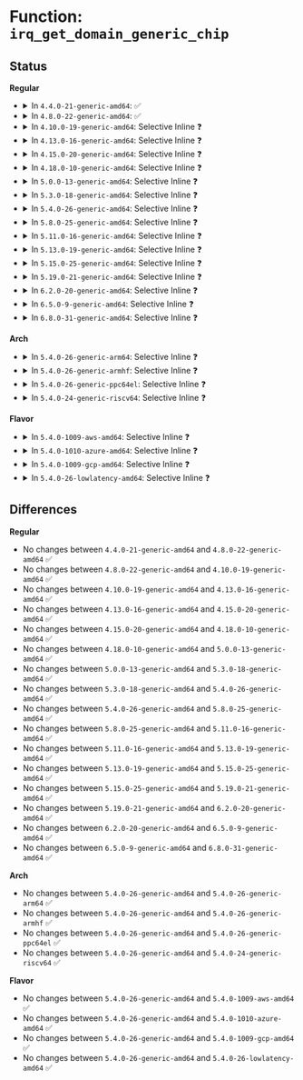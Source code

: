 # Function: <code>irq_get_domain_generic_chip</code>

## Status
<b>Regular</b>
<ul>
<li>
<details>
<summary>In <code>4.4.0-21-generic-amd64</code>: ✅</summary>

```c
struct irq_chip_generic * irq_get_domain_generic_chip(struct irq_domain * d, unsigned int hw_irq)
```

```json
{
  "name": "irq_get_domain_generic_chip",
  "collision_type": "Unique Global",
  "inline_type": "No",
  "funcs": [
    {
      "addr": 18446744071579759168,
      "name": "irq_get_domain_generic_chip",
      "external": true,
      "loc": "kernel/irq/generic-chip.c:337",
      "file": "kernel/irq/generic-chip.c",
      "inline": "seen, unknown",
      "caller_inline": [],
      "caller_func": []
    }
  ],
  "symbols": [
    {
      "addr": 18446744071579759168,
      "name": "irq_get_domain_generic_chip",
      "section": ".text",
      "bind": "STB_GLOBAL",
      "size": 43
    }
  ]
}
```
</details>
</li>
<li>
<details>
<summary>In <code>4.8.0-22-generic-amd64</code>: ✅</summary>

```c
struct irq_chip_generic * irq_get_domain_generic_chip(struct irq_domain * d, unsigned int hw_irq)
```

```json
{
  "name": "irq_get_domain_generic_chip",
  "collision_type": "Unique Global",
  "inline_type": "No",
  "funcs": [
    {
      "addr": 18446744071579782064,
      "name": "irq_get_domain_generic_chip",
      "external": true,
      "loc": "kernel/irq/generic-chip.c:337",
      "file": "kernel/irq/generic-chip.c",
      "inline": "seen, unknown",
      "caller_inline": [],
      "caller_func": []
    }
  ],
  "symbols": [
    {
      "addr": 18446744071579782064,
      "name": "irq_get_domain_generic_chip",
      "section": ".text",
      "bind": "STB_GLOBAL",
      "size": 43
    }
  ]
}
```
</details>
</li>
<li>
<details>
<summary>In <code>4.10.0-19-generic-amd64</code>: Selective Inline ❓</summary>

```c
struct irq_chip_generic * irq_get_domain_generic_chip(struct irq_domain * d, unsigned int hw_irq)
```

```json
{
  "name": "irq_get_domain_generic_chip",
  "collision_type": "Unique Global",
  "inline_type": "Selective",
  "funcs": [
    {
      "addr": 18446744071579809059,
      "name": "irq_get_domain_generic_chip",
      "external": true,
      "loc": "kernel/irq/generic-chip.c:351",
      "file": "kernel/irq/generic-chip.c",
      "inline": "not declared, inlined",
      "caller_inline": [
        "kernel/irq/generic-chip.c:irq_unmap_generic_chip"
      ],
      "caller_func": []
    }
  ],
  "symbols": [
    {
      "addr": 18446744071579808960,
      "name": "irq_get_domain_generic_chip",
      "section": ".text",
      "bind": "STB_GLOBAL",
      "size": 62
    }
  ]
}
```
</details>
</li>
<li>
<details>
<summary>In <code>4.13.0-16-generic-amd64</code>: Selective Inline ❓</summary>

```c
struct irq_chip_generic * irq_get_domain_generic_chip(struct irq_domain * d, unsigned int hw_irq)
```

```json
{
  "name": "irq_get_domain_generic_chip",
  "collision_type": "Unique Global",
  "inline_type": "Selective",
  "funcs": [
    {
      "addr": 18446744071579807211,
      "name": "irq_get_domain_generic_chip",
      "external": true,
      "loc": "kernel/irq/generic-chip.c:350",
      "file": "kernel/irq/generic-chip.c",
      "inline": "not declared, inlined",
      "caller_inline": [
        "kernel/irq/generic-chip.c:irq_unmap_generic_chip"
      ],
      "caller_func": []
    }
  ],
  "symbols": [
    {
      "addr": 18446744071579807120,
      "name": "irq_get_domain_generic_chip",
      "section": ".text",
      "bind": "STB_GLOBAL",
      "size": 57
    }
  ]
}
```
</details>
</li>
<li>
<details>
<summary>In <code>4.15.0-20-generic-amd64</code>: Selective Inline ❓</summary>

```c
struct irq_chip_generic * irq_get_domain_generic_chip(struct irq_domain * d, unsigned int hw_irq)
```

```json
{
  "name": "irq_get_domain_generic_chip",
  "collision_type": "Unique Global",
  "inline_type": "Selective",
  "funcs": [
    {
      "addr": 18446744071579841339,
      "name": "irq_get_domain_generic_chip",
      "external": true,
      "loc": "kernel/irq/generic-chip.c:358",
      "file": "kernel/irq/generic-chip.c",
      "inline": "not declared, inlined",
      "caller_inline": [
        "kernel/irq/generic-chip.c:irq_unmap_generic_chip"
      ],
      "caller_func": []
    }
  ],
  "symbols": [
    {
      "addr": 18446744071579841248,
      "name": "irq_get_domain_generic_chip",
      "section": ".text",
      "bind": "STB_GLOBAL",
      "size": 57
    }
  ]
}
```
</details>
</li>
<li>
<details>
<summary>In <code>4.18.0-10-generic-amd64</code>: Selective Inline ❓</summary>

```c
struct irq_chip_generic * irq_get_domain_generic_chip(struct irq_domain * d, unsigned int hw_irq)
```

```json
{
  "name": "irq_get_domain_generic_chip",
  "collision_type": "Unique Global",
  "inline_type": "Selective",
  "funcs": [
    {
      "addr": 18446744071579874783,
      "name": "irq_get_domain_generic_chip",
      "external": true,
      "loc": "kernel/irq/generic-chip.c:359",
      "file": "kernel/irq/generic-chip.c",
      "inline": "not declared, inlined",
      "caller_inline": [
        "kernel/irq/generic-chip.c:irq_unmap_generic_chip"
      ],
      "caller_func": []
    }
  ],
  "symbols": [
    {
      "addr": 18446744071579874528,
      "name": "irq_get_domain_generic_chip",
      "section": ".text",
      "bind": "STB_GLOBAL",
      "size": 53
    }
  ]
}
```
</details>
</li>
<li>
<details>
<summary>In <code>5.0.0-13-generic-amd64</code>: Selective Inline ❓</summary>

```c
struct irq_chip_generic * irq_get_domain_generic_chip(struct irq_domain * d, unsigned int hw_irq)
```

```json
{
  "name": "irq_get_domain_generic_chip",
  "collision_type": "Unique Global",
  "inline_type": "Selective",
  "funcs": [
    {
      "addr": 18446744071579921823,
      "name": "irq_get_domain_generic_chip",
      "external": true,
      "loc": "kernel/irq/generic-chip.c:359",
      "file": "kernel/irq/generic-chip.c",
      "inline": "not declared, inlined",
      "caller_inline": [
        "kernel/irq/generic-chip.c:irq_unmap_generic_chip"
      ],
      "caller_func": []
    }
  ],
  "symbols": [
    {
      "addr": 18446744071579921568,
      "name": "irq_get_domain_generic_chip",
      "section": ".text",
      "bind": "STB_GLOBAL",
      "size": 58
    }
  ]
}
```
</details>
</li>
<li>
<details>
<summary>In <code>5.3.0-18-generic-amd64</code>: Selective Inline ❓</summary>

```c
struct irq_chip_generic * irq_get_domain_generic_chip(struct irq_domain * d, unsigned int hw_irq)
```

```json
{
  "name": "irq_get_domain_generic_chip",
  "collision_type": "Unique Global",
  "inline_type": "Selective",
  "funcs": [
    {
      "addr": 18446744071579960161,
      "name": "irq_get_domain_generic_chip",
      "external": true,
      "loc": "kernel/irq/generic-chip.c:359",
      "file": "kernel/irq/generic-chip.c",
      "inline": "not declared, inlined",
      "caller_inline": [
        "kernel/irq/generic-chip.c:irq_unmap_generic_chip"
      ],
      "caller_func": []
    }
  ],
  "symbols": [
    {
      "addr": 18446744071579960032,
      "name": "irq_get_domain_generic_chip",
      "section": ".text",
      "bind": "STB_GLOBAL",
      "size": 60
    }
  ]
}
```
</details>
</li>
<li>
<details>
<summary>In <code>5.4.0-26-generic-amd64</code>: Selective Inline ❓</summary>

```c
struct irq_chip_generic * irq_get_domain_generic_chip(struct irq_domain * d, unsigned int hw_irq)
```

```json
{
  "name": "irq_get_domain_generic_chip",
  "collision_type": "Unique Global",
  "inline_type": "Selective",
  "funcs": [
    {
      "addr": 18446744071580009921,
      "name": "irq_get_domain_generic_chip",
      "external": true,
      "loc": "kernel/irq/generic-chip.c:359",
      "file": "kernel/irq/generic-chip.c",
      "inline": "not declared, inlined",
      "caller_inline": [
        "kernel/irq/generic-chip.c:irq_unmap_generic_chip"
      ],
      "caller_func": []
    }
  ],
  "symbols": [
    {
      "addr": 18446744071580009792,
      "name": "irq_get_domain_generic_chip",
      "section": ".text",
      "bind": "STB_GLOBAL",
      "size": 60
    }
  ]
}
```
</details>
</li>
<li>
<details>
<summary>In <code>5.8.0-25-generic-amd64</code>: Selective Inline ❓</summary>

```c
struct irq_chip_generic * irq_get_domain_generic_chip(struct irq_domain * d, unsigned int hw_irq)
```

```json
{
  "name": "irq_get_domain_generic_chip",
  "collision_type": "Unique Global",
  "inline_type": "Selective",
  "funcs": [
    {
      "addr": 18446744071580061489,
      "name": "irq_get_domain_generic_chip",
      "external": true,
      "loc": "kernel/irq/generic-chip.c:359",
      "file": "kernel/irq/generic-chip.c",
      "inline": "not declared, inlined",
      "caller_inline": [
        "kernel/irq/generic-chip.c:irq_unmap_generic_chip"
      ],
      "caller_func": []
    }
  ],
  "symbols": [
    {
      "addr": 18446744071580059808,
      "name": "irq_get_domain_generic_chip",
      "section": ".text",
      "bind": "STB_GLOBAL",
      "size": 60
    }
  ]
}
```
</details>
</li>
<li>
<details>
<summary>In <code>5.11.0-16-generic-amd64</code>: Selective Inline ❓</summary>

```c
struct irq_chip_generic * irq_get_domain_generic_chip(struct irq_domain * d, unsigned int hw_irq)
```

```json
{
  "name": "irq_get_domain_generic_chip",
  "collision_type": "Unique Global",
  "inline_type": "Selective",
  "funcs": [
    {
      "addr": 18446744071580043265,
      "name": "irq_get_domain_generic_chip",
      "external": true,
      "loc": "kernel/irq/generic-chip.c:359",
      "file": "kernel/irq/generic-chip.c",
      "inline": "not declared, inlined",
      "caller_inline": [
        "kernel/irq/generic-chip.c:irq_unmap_generic_chip"
      ],
      "caller_func": []
    }
  ],
  "symbols": [
    {
      "addr": 18446744071580041664,
      "name": "irq_get_domain_generic_chip",
      "section": ".text",
      "bind": "STB_GLOBAL",
      "size": 60
    }
  ]
}
```
</details>
</li>
<li>
<details>
<summary>In <code>5.13.0-19-generic-amd64</code>: Selective Inline ❓</summary>

```c
struct irq_chip_generic * irq_get_domain_generic_chip(struct irq_domain * d, unsigned int hw_irq)
```

```json
{
  "name": "irq_get_domain_generic_chip",
  "collision_type": "Unique Global",
  "inline_type": "Selective",
  "funcs": [
    {
      "addr": 18446744071580044129,
      "name": "irq_get_domain_generic_chip",
      "external": true,
      "loc": "kernel/irq/generic-chip.c:360",
      "file": "kernel/irq/generic-chip.c",
      "inline": "not declared, inlined",
      "caller_inline": [
        "kernel/irq/generic-chip.c:irq_unmap_generic_chip"
      ],
      "caller_func": []
    }
  ],
  "symbols": [
    {
      "addr": 18446744071580042512,
      "name": "irq_get_domain_generic_chip",
      "section": ".text",
      "bind": "STB_GLOBAL",
      "size": 60
    }
  ]
}
```
</details>
</li>
<li>
<details>
<summary>In <code>5.15.0-25-generic-amd64</code>: Selective Inline ❓</summary>

```c
struct irq_chip_generic * irq_get_domain_generic_chip(struct irq_domain * d, unsigned int hw_irq)
```

```json
{
  "name": "irq_get_domain_generic_chip",
  "collision_type": "Unique Global",
  "inline_type": "Selective",
  "funcs": [
    {
      "addr": 18446744071580176881,
      "name": "irq_get_domain_generic_chip",
      "external": true,
      "loc": "kernel/irq/generic-chip.c:363",
      "file": "kernel/irq/generic-chip.c",
      "inline": "not declared, inlined",
      "caller_inline": [
        "kernel/irq/generic-chip.c:irq_unmap_generic_chip"
      ],
      "caller_func": []
    }
  ],
  "symbols": [
    {
      "addr": 18446744071580175120,
      "name": "irq_get_domain_generic_chip",
      "section": ".text",
      "bind": "STB_GLOBAL",
      "size": 60
    }
  ]
}
```
</details>
</li>
<li>
<details>
<summary>In <code>5.19.0-21-generic-amd64</code>: Selective Inline ❓</summary>

```c
struct irq_chip_generic * irq_get_domain_generic_chip(struct irq_domain * d, unsigned int hw_irq)
```

```json
{
  "name": "irq_get_domain_generic_chip",
  "collision_type": "Unique Global",
  "inline_type": "Selective",
  "funcs": [
    {
      "addr": 18446744071580324687,
      "name": "irq_get_domain_generic_chip",
      "external": true,
      "loc": "kernel/irq/generic-chip.c:366",
      "file": "kernel/irq/generic-chip.c",
      "inline": "not declared, inlined",
      "caller_inline": [
        "kernel/irq/generic-chip.c:irq_unmap_generic_chip"
      ],
      "caller_func": []
    }
  ],
  "symbols": [
    {
      "addr": 18446744071580322576,
      "name": "irq_get_domain_generic_chip",
      "section": ".text",
      "bind": "STB_GLOBAL",
      "size": 81
    }
  ]
}
```
</details>
</li>
<li>
<details>
<summary>In <code>6.2.0-20-generic-amd64</code>: Selective Inline ❓</summary>

```c
struct irq_chip_generic * irq_get_domain_generic_chip(struct irq_domain * d, unsigned int hw_irq)
```

```json
{
  "name": "irq_get_domain_generic_chip",
  "collision_type": "Unique Global",
  "inline_type": "Selective",
  "funcs": [
    {
      "addr": 18446744071580539935,
      "name": "irq_get_domain_generic_chip",
      "external": true,
      "loc": "kernel/irq/generic-chip.c:366",
      "file": "kernel/irq/generic-chip.c",
      "inline": "not declared, inlined",
      "caller_inline": [
        "kernel/irq/generic-chip.c:irq_unmap_generic_chip"
      ],
      "caller_func": []
    }
  ],
  "symbols": [
    {
      "addr": 18446744071580537648,
      "name": "irq_get_domain_generic_chip",
      "section": ".text",
      "bind": "STB_GLOBAL",
      "size": 81
    }
  ]
}
```
</details>
</li>
<li>
<details>
<summary>In <code>6.5.0-9-generic-amd64</code>: Selective Inline ❓</summary>

```c
struct irq_chip_generic * irq_get_domain_generic_chip(struct irq_domain * d, unsigned int hw_irq)
```

```json
{
  "name": "irq_get_domain_generic_chip",
  "collision_type": "Unique Global",
  "inline_type": "Selective",
  "funcs": [
    {
      "addr": 18446744071580613311,
      "name": "irq_get_domain_generic_chip",
      "external": true,
      "loc": "kernel/irq/generic-chip.c:366",
      "file": "kernel/irq/generic-chip.c",
      "inline": "not declared, inlined",
      "caller_inline": [
        "kernel/irq/generic-chip.c:irq_unmap_generic_chip"
      ],
      "caller_func": []
    }
  ],
  "symbols": [
    {
      "addr": 18446744071580611008,
      "name": "irq_get_domain_generic_chip",
      "section": ".text",
      "bind": "STB_GLOBAL",
      "size": 83
    }
  ]
}
```
</details>
</li>
<li>
<details>
<summary>In <code>6.8.0-31-generic-amd64</code>: Selective Inline ❓</summary>

```c
struct irq_chip_generic * irq_get_domain_generic_chip(struct irq_domain * d, unsigned int hw_irq)
```

```json
{
  "name": "irq_get_domain_generic_chip",
  "collision_type": "Unique Global",
  "inline_type": "Selective",
  "funcs": [
    {
      "addr": 18446744071580678047,
      "name": "irq_get_domain_generic_chip",
      "external": true,
      "loc": "kernel/irq/generic-chip.c:370",
      "file": "kernel/irq/generic-chip.c",
      "inline": "not declared, inlined",
      "caller_inline": [
        "kernel/irq/generic-chip.c:irq_unmap_generic_chip"
      ],
      "caller_func": []
    }
  ],
  "symbols": [
    {
      "addr": 18446744071580675520,
      "name": "irq_get_domain_generic_chip",
      "section": ".text",
      "bind": "STB_GLOBAL",
      "size": 83
    }
  ]
}
```
</details>
</li>
</ul>
<b>Arch</b>
<ul>
<li>
<details>
<summary>In <code>5.4.0-26-generic-arm64</code>: Selective Inline ❓</summary>

```c
struct irq_chip_generic * irq_get_domain_generic_chip(struct irq_domain * d, unsigned int hw_irq)
```

```json
{
  "name": "irq_get_domain_generic_chip",
  "collision_type": "Unique Global",
  "inline_type": "Selective",
  "funcs": [
    {
      "addr": 18446603336491209628,
      "name": "irq_get_domain_generic_chip",
      "external": true,
      "loc": "kernel/irq/generic-chip.c:359",
      "file": "kernel/irq/generic-chip.c",
      "inline": "not declared, inlined",
      "caller_inline": [
        "kernel/irq/generic-chip.c:irq_unmap_generic_chip"
      ],
      "caller_func": [
        "drivers/irqchip/irq-al-fic.c:al_fic_init_dt",
        "drivers/irqchip/irq-al-fic.c:al_fic_irq_handler",
        "drivers/irqchip/irq-dw-apb-ictl.c:dw_apb_ictl_init",
        "drivers/irqchip/irq-dw-apb-ictl.c:dw_apb_ictl_handler",
        "drivers/irqchip/irq-sunxi-nmi.c:sunxi_sc_nmi_irq_init",
        "drivers/irqchip/irq-renesas-irqc.c:irqc_probe",
        "drivers/pinctrl/pinctrl-rockchip.c:rockchip_pinctrl_probe",
        "drivers/gpio/gpio-mvebu.c:mvebu_gpio_probe"
      ]
    }
  ],
  "symbols": [
    {
      "addr": 18446603336491207576,
      "name": "irq_get_domain_generic_chip",
      "section": ".text",
      "bind": "STB_GLOBAL",
      "size": 96
    }
  ]
}
```
</details>
</li>
<li>
<details>
<summary>In <code>5.4.0-26-generic-armhf</code>: Selective Inline ❓</summary>

```c
struct irq_chip_generic * irq_get_domain_generic_chip(struct irq_domain * d, unsigned int hw_irq)
```

```json
{
  "name": "irq_get_domain_generic_chip",
  "collision_type": "Unique Global",
  "inline_type": "Selective",
  "funcs": [
    {
      "addr": 3225226336,
      "name": "irq_get_domain_generic_chip",
      "external": true,
      "loc": "kernel/irq/generic-chip.c:359",
      "file": "kernel/irq/generic-chip.c",
      "inline": "not declared, inlined",
      "caller_inline": [
        "kernel/irq/generic-chip.c:irq_unmap_generic_chip"
      ],
      "caller_func": [
        "drivers/irqchip/irq-al-fic.c:al_fic_init_dt",
        "drivers/irqchip/irq-al-fic.c:al_fic_irq_handler",
        "drivers/irqchip/irq-dw-apb-ictl.c:dw_apb_ictl_init",
        "drivers/irqchip/irq-dw-apb-ictl.c:dw_apb_ictl_handler",
        "drivers/irqchip/irq-orion.c:orion_bridge_irq_init",
        "drivers/irqchip/irq-orion.c:orion_bridge_irq_handler",
        "drivers/irqchip/irq-orion.c:orion_irq_init",
        "drivers/irqchip/irq-orion.c:orion_handle_irq",
        "drivers/irqchip/irq-omap-intc.c:intc_of_init",
        "drivers/irqchip/irq-renesas-irqc.c:irqc_probe",
        "drivers/pinctrl/pinctrl-rockchip.c:rockchip_pinctrl_probe",
        "drivers/gpio/gpio-mvebu.c:mvebu_gpio_probe",
        "drivers/soc/dove/pmu.c:dove_init_pmu_irq"
      ]
    }
  ],
  "symbols": [
    {
      "addr": 3225225792,
      "name": "irq_get_domain_generic_chip",
      "section": ".text",
      "bind": "STB_GLOBAL",
      "size": 84
    }
  ]
}
```
</details>
</li>
<li>
<details>
<summary>In <code>5.4.0-26-generic-ppc64el</code>: Selective Inline ❓</summary>

```c
struct irq_chip_generic * irq_get_domain_generic_chip(struct irq_domain * d, unsigned int hw_irq)
```

```json
{
  "name": "irq_get_domain_generic_chip",
  "collision_type": "Unique Global",
  "inline_type": "Selective",
  "funcs": [
    {
      "addr": 13835058055284111728,
      "name": "irq_get_domain_generic_chip",
      "external": true,
      "loc": "kernel/irq/generic-chip.c:359",
      "file": "kernel/irq/generic-chip.c",
      "inline": "not declared, inlined",
      "caller_inline": [
        "kernel/irq/generic-chip.c:irq_unmap_generic_chip"
      ],
      "caller_func": [
        "drivers/irqchip/irq-al-fic.c:al_fic_init_dt",
        "drivers/irqchip/irq-al-fic.c:al_fic_irq_handler"
      ]
    }
  ],
  "symbols": [
    {
      "addr": 13835058055284111440,
      "name": "irq_get_domain_generic_chip",
      "section": ".text",
      "bind": "STB_GLOBAL",
      "size": 88
    }
  ]
}
```
</details>
</li>
<li>
<details>
<summary>In <code>5.4.0-24-generic-riscv64</code>: Selective Inline ❓</summary>

```c
struct irq_chip_generic * irq_get_domain_generic_chip(struct irq_domain * d, unsigned int hw_irq)
```

```json
{
  "name": "irq_get_domain_generic_chip",
  "collision_type": "Unique Global",
  "inline_type": "Selective",
  "funcs": [
    {
      "addr": 18446743936271748426,
      "name": "irq_get_domain_generic_chip",
      "external": true,
      "loc": "kernel/irq/generic-chip.c:359",
      "file": "kernel/irq/generic-chip.c",
      "inline": "not declared, inlined",
      "caller_inline": [
        "kernel/irq/generic-chip.c:irq_unmap_generic_chip"
      ],
      "caller_func": [
        "drivers/irqchip/irq-al-fic.c:al_fic_init_dt",
        "drivers/irqchip/irq-al-fic.c:al_fic_irq_handler"
      ]
    }
  ],
  "symbols": [
    {
      "addr": 18446743936271748074,
      "name": "irq_get_domain_generic_chip",
      "section": ".text",
      "bind": "STB_GLOBAL",
      "size": 84
    }
  ]
}
```
</details>
</li>
</ul>
<b>Flavor</b>
<ul>
<li>
<details>
<summary>In <code>5.4.0-1009-aws-amd64</code>: Selective Inline ❓</summary>

```c
struct irq_chip_generic * irq_get_domain_generic_chip(struct irq_domain * d, unsigned int hw_irq)
```

```json
{
  "name": "irq_get_domain_generic_chip",
  "collision_type": "Unique Global",
  "inline_type": "Selective",
  "funcs": [
    {
      "addr": 18446744071579978657,
      "name": "irq_get_domain_generic_chip",
      "external": true,
      "loc": "kernel/irq/generic-chip.c:359",
      "file": "kernel/irq/generic-chip.c",
      "inline": "not declared, inlined",
      "caller_inline": [
        "kernel/irq/generic-chip.c:irq_unmap_generic_chip"
      ],
      "caller_func": []
    }
  ],
  "symbols": [
    {
      "addr": 18446744071579978528,
      "name": "irq_get_domain_generic_chip",
      "section": ".text",
      "bind": "STB_GLOBAL",
      "size": 60
    }
  ]
}
```
</details>
</li>
<li>
<details>
<summary>In <code>5.4.0-1010-azure-amd64</code>: Selective Inline ❓</summary>

```c
struct irq_chip_generic * irq_get_domain_generic_chip(struct irq_domain * d, unsigned int hw_irq)
```

```json
{
  "name": "irq_get_domain_generic_chip",
  "collision_type": "Unique Global",
  "inline_type": "Selective",
  "funcs": [
    {
      "addr": 18446744071579916465,
      "name": "irq_get_domain_generic_chip",
      "external": true,
      "loc": "kernel/irq/generic-chip.c:359",
      "file": "kernel/irq/generic-chip.c",
      "inline": "not declared, inlined",
      "caller_inline": [
        "kernel/irq/generic-chip.c:irq_unmap_generic_chip"
      ],
      "caller_func": []
    }
  ],
  "symbols": [
    {
      "addr": 18446744071579916336,
      "name": "irq_get_domain_generic_chip",
      "section": ".text",
      "bind": "STB_GLOBAL",
      "size": 60
    }
  ]
}
```
</details>
</li>
<li>
<details>
<summary>In <code>5.4.0-1009-gcp-amd64</code>: Selective Inline ❓</summary>

```c
struct irq_chip_generic * irq_get_domain_generic_chip(struct irq_domain * d, unsigned int hw_irq)
```

```json
{
  "name": "irq_get_domain_generic_chip",
  "collision_type": "Unique Global",
  "inline_type": "Selective",
  "funcs": [
    {
      "addr": 18446744071579970193,
      "name": "irq_get_domain_generic_chip",
      "external": true,
      "loc": "kernel/irq/generic-chip.c:359",
      "file": "kernel/irq/generic-chip.c",
      "inline": "not declared, inlined",
      "caller_inline": [
        "kernel/irq/generic-chip.c:irq_unmap_generic_chip"
      ],
      "caller_func": []
    }
  ],
  "symbols": [
    {
      "addr": 18446744071579970064,
      "name": "irq_get_domain_generic_chip",
      "section": ".text",
      "bind": "STB_GLOBAL",
      "size": 60
    }
  ]
}
```
</details>
</li>
<li>
<details>
<summary>In <code>5.4.0-26-lowlatency-amd64</code>: Selective Inline ❓</summary>

```c
struct irq_chip_generic * irq_get_domain_generic_chip(struct irq_domain * d, unsigned int hw_irq)
```

```json
{
  "name": "irq_get_domain_generic_chip",
  "collision_type": "Unique Global",
  "inline_type": "Selective",
  "funcs": [
    {
      "addr": 18446744071580017185,
      "name": "irq_get_domain_generic_chip",
      "external": true,
      "loc": "kernel/irq/generic-chip.c:359",
      "file": "kernel/irq/generic-chip.c",
      "inline": "not declared, inlined",
      "caller_inline": [
        "kernel/irq/generic-chip.c:irq_unmap_generic_chip"
      ],
      "caller_func": []
    }
  ],
  "symbols": [
    {
      "addr": 18446744071580017056,
      "name": "irq_get_domain_generic_chip",
      "section": ".text",
      "bind": "STB_GLOBAL",
      "size": 60
    }
  ]
}
```
</details>
</li>
</ul>

## Differences
<b>Regular</b>
<ul>
<li>
No changes between <code>4.4.0-21-generic-amd64</code> and <code>4.8.0-22-generic-amd64</code> ✅
</li>
<li>
No changes between <code>4.8.0-22-generic-amd64</code> and <code>4.10.0-19-generic-amd64</code> ✅
</li>
<li>
No changes between <code>4.10.0-19-generic-amd64</code> and <code>4.13.0-16-generic-amd64</code> ✅
</li>
<li>
No changes between <code>4.13.0-16-generic-amd64</code> and <code>4.15.0-20-generic-amd64</code> ✅
</li>
<li>
No changes between <code>4.15.0-20-generic-amd64</code> and <code>4.18.0-10-generic-amd64</code> ✅
</li>
<li>
No changes between <code>4.18.0-10-generic-amd64</code> and <code>5.0.0-13-generic-amd64</code> ✅
</li>
<li>
No changes between <code>5.0.0-13-generic-amd64</code> and <code>5.3.0-18-generic-amd64</code> ✅
</li>
<li>
No changes between <code>5.3.0-18-generic-amd64</code> and <code>5.4.0-26-generic-amd64</code> ✅
</li>
<li>
No changes between <code>5.4.0-26-generic-amd64</code> and <code>5.8.0-25-generic-amd64</code> ✅
</li>
<li>
No changes between <code>5.8.0-25-generic-amd64</code> and <code>5.11.0-16-generic-amd64</code> ✅
</li>
<li>
No changes between <code>5.11.0-16-generic-amd64</code> and <code>5.13.0-19-generic-amd64</code> ✅
</li>
<li>
No changes between <code>5.13.0-19-generic-amd64</code> and <code>5.15.0-25-generic-amd64</code> ✅
</li>
<li>
No changes between <code>5.15.0-25-generic-amd64</code> and <code>5.19.0-21-generic-amd64</code> ✅
</li>
<li>
No changes between <code>5.19.0-21-generic-amd64</code> and <code>6.2.0-20-generic-amd64</code> ✅
</li>
<li>
No changes between <code>6.2.0-20-generic-amd64</code> and <code>6.5.0-9-generic-amd64</code> ✅
</li>
<li>
No changes between <code>6.5.0-9-generic-amd64</code> and <code>6.8.0-31-generic-amd64</code> ✅
</li>
</ul>
<b>Arch</b>
<ul>
<li>
No changes between <code>5.4.0-26-generic-amd64</code> and <code>5.4.0-26-generic-arm64</code> ✅
</li>
<li>
No changes between <code>5.4.0-26-generic-amd64</code> and <code>5.4.0-26-generic-armhf</code> ✅
</li>
<li>
No changes between <code>5.4.0-26-generic-amd64</code> and <code>5.4.0-26-generic-ppc64el</code> ✅
</li>
<li>
No changes between <code>5.4.0-26-generic-amd64</code> and <code>5.4.0-24-generic-riscv64</code> ✅
</li>
</ul>
<b>Flavor</b>
<ul>
<li>
No changes between <code>5.4.0-26-generic-amd64</code> and <code>5.4.0-1009-aws-amd64</code> ✅
</li>
<li>
No changes between <code>5.4.0-26-generic-amd64</code> and <code>5.4.0-1010-azure-amd64</code> ✅
</li>
<li>
No changes between <code>5.4.0-26-generic-amd64</code> and <code>5.4.0-1009-gcp-amd64</code> ✅
</li>
<li>
No changes between <code>5.4.0-26-generic-amd64</code> and <code>5.4.0-26-lowlatency-amd64</code> ✅
</li>
</ul>
